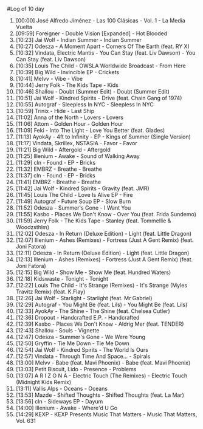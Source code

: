#Log of 10 day

1. [00:00] José Alfredo Jiménez - Las 100 Clásicas - Vol. 1 - La Media Vuelta
1. [09:59] Foreigner - Double Vision [Expanded] - Hot Blooded
1. [10:23] Jai Wolf - Indian Summer - Indian Summer
1. [10:27] Odesza - A Moment Apart - Corners Of The Earth (feat. RY X)
1. [10:32] Vindata, Electric Mantis - You Can Stay (feat. Liv Dawson) - You Can Stay (feat. Liv Dawson)
1. [10:35] Louis The Child - OWSLA Worldwide Broadcast - From Here
1. [10:39] Big Wild - Invincible EP - Crickets
1. [10:41] Melvv - Vibe - Vibe
1. [10:44] Jerry Folk - The Kids Tape - Kids
1. [10:46] Shallou - Doubt (Summer Edit) - Doubt (Summer Edit)
1. [10:51] Jai Wolf - Kindred Spirits - Drive (feat. Chain Gang of 1974)
1. [10:55] Autograf - Sleepless In NYC - Sleepless In NYC
1. [10:59] Trinix - Hide - Last Ship
1. [11:02] Anna of the North - Lovers - Lovers
1. [11:06] Attom - Golden Hour - Golden Hour
1. [11:09] Feki - Into The Light - Love You Better (feat. Glades)
1. [11:13] AyokAy - 4ft to Infinity - EP - Kings of Summer (Single Version)
1. [11:17] Vindata, Skrillex, NSTASIA - Favor - Favor
1. [11:21] Big Wild - Aftergold - Aftergold
1. [11:25] Illenium - Awake - Sound of Walking Away
1. [11:29] cln - Found - EP - Bricks
1. [11:32] EMBRZ - Breathe - Breathe
1. [11:37] cln - Found - EP - Bricks
1. [11:41] EMBRZ - Breathe - Breathe
1. [11:42] Jai Wolf - Kindred Spirits - Gravity (feat. JMR)
1. [11:45] Louis The Child - Love Is Alive EP - Fire
1. [11:49] Autograf - Future Soup EP - Slow Burn
1. [11:52] Odesza - Summer's Gone - I Want You
1. [11:55] Kasbo - Places We Don't Know - Over You (feat. Frida Sundemo)
1. [11:59] Jerry Folk - The Kids Tape - Stanley (feat. Tommellie & Woodzsthlm)
1. [12:02] Odesza - In Return (Deluxe Edition) - Light (feat. Little Dragon)
1. [12:07] Illenium - Ashes (Remixes) - Fortress (Just A Gent Remix) (feat. Joni Fatora)
1. [12:11] Odesza - In Return (Deluxe Edition) - Light (feat. Little Dragon)
1. [12:13] Illenium - Ashes (Remixes) - Fortress (Just A Gent Remix) (feat. Joni Fatora)
1. [12:15] Big Wild - Show Me - Show Me (feat. Hundred Waters)
1. [12:18] Kidswaste - Tonight - Tonight
1. [12:22] Louis The Child - It's Strange (Remixes) - It's Strange (Myles Travitz Remix) (feat. K.Flay)
1. [12:26] Jai Wolf - Starlight - Starlight (feat. Mr Gabriel)
1. [12:29] Autograf - You Might Be (feat. Lils) - You Might Be (feat. Lils)
1. [12:33] AyokAy - The Shine - The Shine (feat. Chelsea Cutler)
1. [12:36] Dropout - Handcrafted E.P. - Handcrafted
1. [12:39] Kasbo - Places We Don't Know - Aldrig Mer (feat. TENDER)
1. [12:43] Shallou - Souls - Vignette
1. [12:47] Odesza - Summer's Gone - We Were Young
1. [12:50] Gryffin - Tie Me Down - Tie Me Down
1. [12:54] Jai Wolf - Kindred Spirits - The World Is Ours
1. [12:57] Vindata - Through Time And Space... - Spirals
1. [13:00] Melvv - Babe (feat. Mavi Phoenix) - Babe (feat. Mavi Phoenix)
1. [13:03] Petit Biscuit, Lido - Presence - Problems
1. [13:07] A R I Z O N A - Electric Touch (The Remixes) - Electric Touch (Midnight Kids Remix)
1. [13:11] Vallis Alps - Oceans - Oceans
1. [13:53] Mazde - Shifted Thoughts - Shifted Thoughts (feat. La Mar)
1. [13:56] cln - Sideways EP - Dayum
1. [14:00] Illenium - Awake - Where'd U Go
1. [14:29] KEXP - KEXP Presents Music That Matters - Music That Matters, Vol. 631
